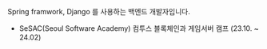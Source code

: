 Spring framwork, Django 를 사용하는 백엔드 개발자입니다.

- SeSAC(Seoul Software Academy) 컴투스 블록체인과 게임서버 캠프 (23.10. ~ 24.02)

<!---
JunInMay/JunInMay is a ✨ special ✨ repository because its `README.md` (this file) appears on your GitHub profile.
You can click the Preview link to take a look at your changes.
--->
